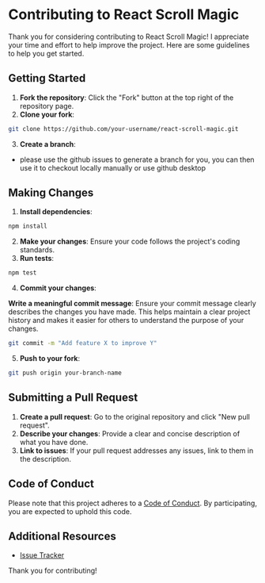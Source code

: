 # Contributing to React Scroll Magic

Thank you for considering contributing to React Scroll Magic! I appreciate your time and effort to help improve the project. Here are some guidelines to help you get started.

## Getting Started

1. **Fork the repository**: Click the "Fork" button at the top right of the repository page.
2. **Clone your fork**:

```bash
git clone https://github.com/your-username/react-scroll-magic.git
```

3. **Create a branch**:

- please use the github issues to generate a branch for you, you can then use it to checkout locally manually or use github desktop

## Making Changes

1. **Install dependencies**:

```bash
npm install
```

2. **Make your changes**: Ensure your code follows the project's coding standards.
3. **Run tests**:

```bash
npm test
```

4. **Commit your changes**:

**Write a meaningful commit message**: Ensure your commit message clearly describes the changes you have made. This helps maintain a clear project history and makes it easier for others to understand the purpose of your changes.

```bash
git commit -m "Add feature X to improve Y"
```

5. **Push to your fork**:

```bash
git push origin your-branch-name
```

## Submitting a Pull Request

1. **Create a pull request**: Go to the original repository and click "New pull request".
2. **Describe your changes**: Provide a clear and concise description of what you have done.
3. **Link to issues**: If your pull request addresses any issues, link to them in the description.

## Code of Conduct

Please note that this project adheres to a [Code of Conduct](CODE_OF_CONDUCT.md). By participating, you are expected to uphold this code.

## Additional Resources

- [Issue Tracker](https://github.com/gal.angel/react-scroll-magic/issues)

Thank you for contributing!
